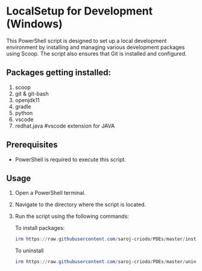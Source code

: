 # LocalSetup for Development (Windows)

This PowerShell script is designed to set up a local development environment by installing and managing various development packages using Scoop. The script also ensures that Git is installed and configured. 

## Packages getting installed:

1. scoop
2. git & git-bash
3. openjdk11
4. gradle
5. python
6. vscode
7. redhat.java #vscode extension for JAVA

## Prerequisites

- PowerShell is required to execute this script.

## Usage

1. Open a PowerShell terminal.

2. Navigate to the directory where the script is located. 

3. Run the script using the following commands:

	To install packages:
	```powershell
	irm https://raw.githubusercontent.com/saroj-criodo/PDEs/master/install.ps1 | iex
	```
  
	To uninstall
	```powershell
	irm https://raw.githubusercontent.com/saroj-criodo/PDEs/master/uninstall.ps1 | iex
	```

